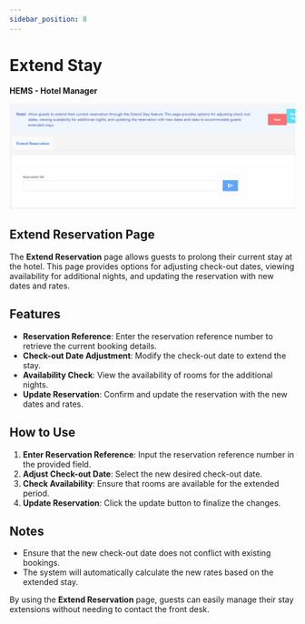 ```yaml
---
sidebar_position: 8
---
```


# Extend Stay

**HEMS - Hotel Manager**

![HEMS Registration](../../static/img/extendstay.png "HEMS Registration")

## Extend Reservation Page

The **Extend Reservation** page allows guests to prolong their current stay at the hotel. This page provides options for adjusting check-out dates, viewing availability for additional nights, and updating the reservation with new dates and rates.

## Features

- **Reservation Reference**: Enter the reservation reference number to retrieve the current booking details.
- **Check-out Date Adjustment**: Modify the check-out date to extend the stay.
- **Availability Check**: View the availability of rooms for the additional nights.
- **Update Reservation**: Confirm and update the reservation with the new dates and rates.

## How to Use

1. **Enter Reservation Reference**: Input the reservation reference number in the provided field.
2. **Adjust Check-out Date**: Select the new desired check-out date.
3. **Check Availability**: Ensure that rooms are available for the extended period.
4. **Update Reservation**: Click the update button to finalize the changes.

## Notes

- Ensure that the new check-out date does not conflict with existing bookings.
- The system will automatically calculate the new rates based on the extended stay.

By using the **Extend Reservation** page, guests can easily manage their stay extensions without needing to contact the front desk.
